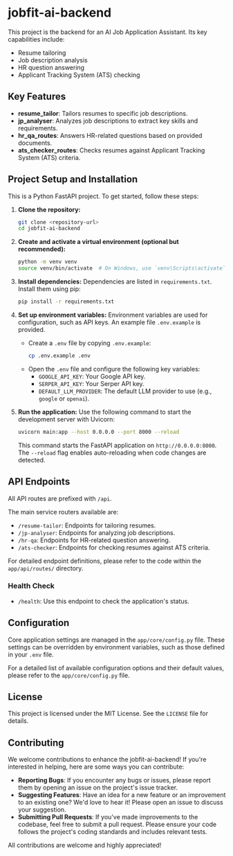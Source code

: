 # jobfit-ai-backend

This project is the backend for an AI Job Application Assistant. Its key capabilities include:

*   Resume tailoring
*   Job description analysis
*   HR question answering
*   Applicant Tracking System (ATS) checking

## Key Features

*   **resume_tailor**: Tailors resumes to specific job descriptions.
*   **jp_analyser**: Analyzes job descriptions to extract key skills and requirements.
*   **hr_qa_routes**: Answers HR-related questions based on provided documents.
*   **ats_checker_routes**: Checks resumes against Applicant Tracking System (ATS) criteria.

## Project Setup and Installation

This is a Python FastAPI project. To get started, follow these steps:

1.  **Clone the repository:**
    ```bash
    git clone <repository-url>
    cd jobfit-ai-backend
    ```

2.  **Create and activate a virtual environment (optional but recommended):**
    ```bash
    python -m venv venv
    source venv/bin/activate  # On Windows, use `venv\Scripts\activate`
    ```

3.  **Install dependencies:**
    Dependencies are listed in `requirements.txt`. Install them using pip:
    ```bash
    pip install -r requirements.txt
    ```

4.  **Set up environment variables:**
    Environment variables are used for configuration, such as API keys. An example file `.env.example` is provided.
    *   Create a `.env` file by copying `.env.example`:
        ```bash
        cp .env.example .env
        ```
    *   Open the `.env` file and configure the following key variables:
        *   `GOOGLE_API_KEY`: Your Google API key.
        *   `SERPER_API_KEY`: Your Serper API key.
        *   `DEFAULT_LLM_PROVIDER`: The default LLM provider to use (e.g., `google` or `openai`).

5.  **Run the application:**
    Use the following command to start the development server with Uvicorn:
    ```bash
    uvicorn main:app --host 0.0.0.0 --port 8000 --reload
    ```
    This command starts the FastAPI application on `http://0.0.0.0:8000`. The `--reload` flag enables auto-reloading when code changes are detected.

## API Endpoints

All API routes are prefixed with `/api`.

The main service routers available are:

*   `/resume-tailor`: Endpoints for tailoring resumes.
*   `/jp-analyser`: Endpoints for analyzing job descriptions.
*   `/hr-qa`: Endpoints for HR-related question answering.
*   `/ats-checker`: Endpoints for checking resumes against ATS criteria.

For detailed endpoint definitions, please refer to the code within the `app/api/routes/` directory.

### Health Check

*   `/health`: Use this endpoint to check the application's status.

## Configuration

Core application settings are managed in the `app/core/config.py` file. These settings can be overridden by environment variables, such as those defined in your `.env` file.

For a detailed list of available configuration options and their default values, please refer to the `app/core/config.py` file.

## License

This project is licensed under the MIT License. See the `LICENSE` file for details.

## Contributing

We welcome contributions to enhance the jobfit-ai-backend! If you're interested in helping, here are some ways you can contribute:

*   **Reporting Bugs**: If you encounter any bugs or issues, please report them by opening an issue on the project's issue tracker.
*   **Suggesting Features**: Have an idea for a new feature or an improvement to an existing one? We'd love to hear it! Please open an issue to discuss your suggestion.
*   **Submitting Pull Requests**: If you've made improvements to the codebase, feel free to submit a pull request. Please ensure your code follows the project's coding standards and includes relevant tests.

All contributions are welcome and highly appreciated!
